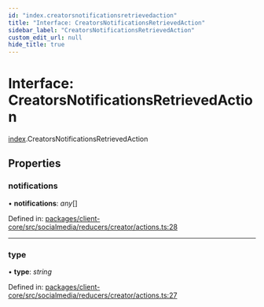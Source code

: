 ```yaml
---
id: "index.creatorsnotificationsretrievedaction"
title: "Interface: CreatorsNotificationsRetrievedAction"
sidebar_label: "CreatorsNotificationsRetrievedAction"
custom_edit_url: null
hide_title: true
---
```


# Interface: CreatorsNotificationsRetrievedAction

[index](../modules/index.md).CreatorsNotificationsRetrievedAction

## Properties

### notifications

• **notifications**: *any*[]

Defined in: [packages/client-core/src/socialmedia/reducers/creator/actions.ts:28](https://github.com/xr3ngine/xr3ngine/blob/716a06460/packages/client-core/src/socialmedia/reducers/creator/actions.ts#L28)

___

### type

• **type**: *string*

Defined in: [packages/client-core/src/socialmedia/reducers/creator/actions.ts:27](https://github.com/xr3ngine/xr3ngine/blob/716a06460/packages/client-core/src/socialmedia/reducers/creator/actions.ts#L27)
